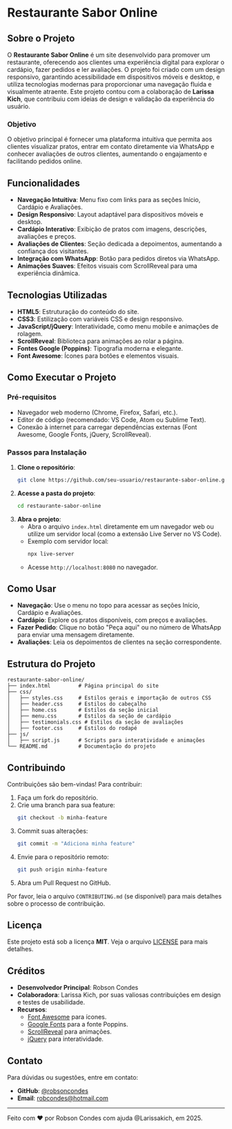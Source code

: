 # Restaurante Sabor Online

## Sobre o Projeto
O **Restaurante Sabor Online** é um site desenvolvido para promover um restaurante, oferecendo aos clientes uma experiência digital para explorar o cardápio, fazer pedidos e ler avaliações. O projeto foi criado com um design responsivo, garantindo acessibilidade em dispositivos móveis e desktop, e utiliza tecnologias modernas para proporcionar uma navegação fluida e visualmente atraente. Este projeto contou com a colaboração de **Larissa Kich**, que contribuiu com ideias de design e validação da experiência do usuário.

### Objetivo
O objetivo principal é fornecer uma plataforma intuitiva que permita aos clientes visualizar pratos, entrar em contato diretamente via WhatsApp e conhecer avaliações de outros clientes, aumentando o engajamento e facilitando pedidos online.

## Funcionalidades
- **Navegação Intuitiva**: Menu fixo com links para as seções Início, Cardápio e Avaliações.
- **Design Responsivo**: Layout adaptável para dispositivos móveis e desktop.
- **Cardápio Interativo**: Exibição de pratos com imagens, descrições, avaliações e preços.
- **Avaliações de Clientes**: Seção dedicada a depoimentos, aumentando a confiança dos visitantes.
- **Integração com WhatsApp**: Botão para pedidos diretos via WhatsApp.
- **Animações Suaves**: Efeitos visuais com ScrollReveal para uma experiência dinâmica.

## Tecnologias Utilizadas
- **HTML5**: Estruturação do conteúdo do site.
- **CSS3**: Estilização com variáveis CSS e design responsivo.
- **JavaScript/jQuery**: Interatividade, como menu mobile e animações de rolagem.
- **ScrollReveal**: Biblioteca para animações ao rolar a página.
- **Fontes Google (Poppins)**: Tipografia moderna e elegante.
- **Font Awesome**: Ícones para botões e elementos visuais.

## Como Executar o Projeto
### Pré-requisitos
- Navegador web moderno (Chrome, Firefox, Safari, etc.).
- Editor de código (recomendado: VS Code, Atom ou Sublime Text).
- Conexão à internet para carregar dependências externas (Font Awesome, Google Fonts, jQuery, ScrollReveal).

### Passos para Instalação
1. **Clone o repositório**:
   ```bash
   git clone https://github.com/seu-usuario/restaurante-sabor-online.git
   ```
2. **Acesse a pasta do projeto**:
   ```bash
   cd restaurante-sabor-online
   ```
3. **Abra o projeto**:
   - Abra o arquivo `index.html` diretamente em um navegador web ou utilize um servidor local (como a extensão Live Server no VS Code).
   - Exemplo com servidor local:
     ```bash
     npx live-server
     ```
   - Acesse `http://localhost:8080` no navegador.

## Como Usar
- **Navegação**: Use o menu no topo para acessar as seções Início, Cardápio e Avaliações.
- **Cardápio**: Explore os pratos disponíveis, com preços e avaliações.
- **Fazer Pedido**: Clique no botão "Peça aqui" ou no número de WhatsApp para enviar uma mensagem diretamente.
- **Avaliações**: Leia os depoimentos de clientes na seção correspondente.

## Estrutura do Projeto
```
restaurante-sabor-online/
├── index.html         # Página principal do site
├── css/
│   ├── styles.css     # Estilos gerais e importação de outros CSS
│   ├── header.css     # Estilos do cabeçalho
│   ├── home.css       # Estilos da seção inicial
│   ├── menu.css       # Estilos da seção de cardápio
│   ├── testimonials.css # Estilos da seção de avaliações
│   ├── footer.css     # Estilos do rodapé
├── js/
│   ├── script.js      # Scripts para interatividade e animações
└── README.md          # Documentação do projeto
```

## Contribuindo
Contribuições são bem-vindas! Para contribuir:
1. Faça um fork do repositório.
2. Crie uma branch para sua feature:
   ```bash
   git checkout -b minha-feature
   ```
3. Commit suas alterações:
   ```bash
   git commit -m "Adiciona minha feature"
   ```
4. Envie para o repositório remoto:
   ```bash
   git push origin minha-feature
   ```
5. Abra um Pull Request no GitHub.

Por favor, leia o arquivo `CONTRIBUTING.md` (se disponível) para mais detalhes sobre o processo de contribuição.

## Licença
Este projeto está sob a licença **MIT**. Veja o arquivo [LICENSE](LICENSE) para mais detalhes.

## Créditos
- **Desenvolvedor Principal**: Robson Condes
- **Colaboradora**: Larissa Kich, por suas valiosas contribuições em design e testes de usabilidade.
- **Recursos**:
  - [Font Awesome](https://fontawesome.com/) para ícones.
  - [Google Fonts](https://fonts.google.com/) para a fonte Poppins.
  - [ScrollReveal](https://scrollrevealjs.org/) para animações.
  - [jQuery](https://jquery.com/) para interatividade.

## Contato
Para dúvidas ou sugestões, entre em contato:
- **GitHub**: [@robsoncondes](https://github.com/robsoncondes)
- **Email**: robcondes@hotmail.com

---

Feito com ❤️ por Robson Condes com ajuda @Larissakich, em 2025.